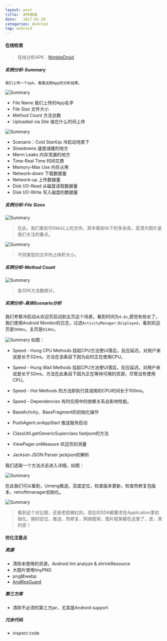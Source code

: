```yaml
---
layout: post
title:  APK瘦身
date:   2017-02-20
categories: Android 
tag: android
---
```

 
#### 在线检测 ####

>在线分析APK：[NimbleDroid](https://nimbledroid.com/)


##### 实例分析-Summary #####

	我们上传一个apk，看看这款App的分析结果。

![Summary](../res/img/nimabledroid-1.png)

- File Name 我们上传的App名字
- File Size 文件大小
- Method Count 方法总数
- Uploaded via Site 谁在什么时间上传 


![Summary](../res/img/nimabledroid-2.png)

- Scenario：Cold StartUp 冷启动场景下
- Slowdowns 速度减缓的地方
- Merm Leaks 内存泄漏的地方
- Time-Real Time 时间花费
- Memory-Max Use 内存占用
- Network-down 下载数据量
- Network-up 上传数据量
- Disk I/O-Read 从磁盘读取数据量
- Disk I/O-Write 写入磁盘的数据量


##### 实例分析-File Sizes #####

![Summary](../res/img/nimabledroid-3.png)

> 在此，我们看到100kb以上的文件。其中某些lib下的多余库，高清大图片是我们关注的重点。

![Summary](../res/img/nimabledroid-4.png)
>不同类型的文件所占体积大小。


##### 实例分析-Method Count #####
![Summary](../res/img/nimabledroid-5.png)

>各SDK方法数统计。


##### 实例分析-具体Scenario分析 #####

我们考察冷启动从欢迎页启动到主页这个场景。看到时间为`4.8s`,感觉有些长了。我们使用Android Monitor的日志，过滤`ActivityManager:Displayed`，看到欢迎页是`569ms`，主页是`613ms`。

![Summary](../res/img/nimabledroid-6.png)
如图：

- Speed - Hung CPU Methods 挂起CPU方法使UI落后，反应延迟。对用户来说是长于32ms。方法在该条目下因为此时正在使用CPU。
- Speed - Hung Wait Methods 挂起CPU方法使UI落后，反应延迟。对用户来说是长于32ms。方法在此条目下因为正在等待可用的资源，尽管没有使用CPU。
- Speed - Hot Methods 热方法即执行其调用的CPU时间长于100ms。
- Speed - Dependencies 有时应用中的依赖关系会影响性能。

- BaseActivity、BaseFragment的初始化操作
- PushAgent.onAppStart 推送服务启动
- ClassUtil.getGenericSuperclass fastjson的方法
- ViewPager.onMeasure 欢迎页的测量
- Jackson JSON Parser jackjson的解析
 
我们选取一个方法点击进入详细，如图：

![Summary](../res/img/nimabledroid-7.png)

在此我们可以看到，Umeng推送，百度定位，检查版本更新，检查热修复包版本，retrofitmanager初始化。


![Summary](../res/img/nimabledroid-8.png)

> 看到这个对比图，还是老脸微红的。现在的SDK都要求在Application里初始化，搞的定位，推送，热修复，网络框架，图片框架都在这里了，皮，真的皮！



#### 优化注意点 ####


##### 资源 #####

- 清除未使用的资源，Android lint analyze & shrinkResource
- 大图片使用tinyPNG
- png转webp
- [AndResGuard](https://github.com/shwenzhang/AndResGuard)


##### 第三方库 #####
	
- 清除不必须的第三方jar，尤其是Android support 

##### 冗余代码 #####

- inspect code